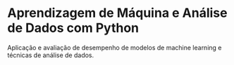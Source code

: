 # Aprendizagem de Máquina e Análise de Dados com Python 
Aplicação e avaliação de desempenho de modelos de machine learning e técnicas de análise de dados.

